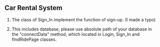## Car Rental System



1. The class of Sign_In implement the function of  sign-up. (I made a typo)

2. This includes database, please use absolute path of your database in the "connectData" method, which located in Login, Sign_In and findRidePage classes.
